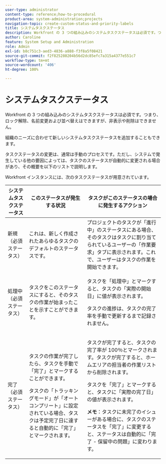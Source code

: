 ```yaml
---
user-type: administrator
content-type: reference;how-to-procedural
product-area: system-administration;projects
navigation-topic: create-custom-status-and-priority-labels
title: システムタスクステータス
description: Workfront の 3 つの組み込みのシステムタスクステータスは必須です。つまり、ロック解除、名前変更および並べ替えはできますが、非表示や削除はできません。組織のニーズに合わせて新しいシステムタスクステータスを追加することもできます。タスクステータスの変更は通常は手動のプロセスですが、システムで発生している他の要因によっては、タスクのステータスが自動的に変更される場合もあります。
author: Caroline
feature: System Setup and Administration
role: Admin
exl-id: b8c751c3-aed3-4836-a888-f3f8a5f08421
source-git-commit: f2f825280204b56d2dc85efc7a315a4377e551c7
workflow-type: tm+mt
source-wordcount: '406'
ht-degree: 100%

---
```


# システムタスクステータス

Workfront の 3 つの組み込みのシステムタスクステータスは必須です。つまり、ロック解除、名前変更および並べ替えはできますが、非表示や削除はできません。

組織のニーズに合わせて新しいシステムタスクステータスを追加することもできます。

タスクステータスの変更は、通常は手動のプロセスです。ただし、システムで発生している他の要因によっては、タスクのステータスが自動的に変更される場合があり、その概要を以下のリストで説明します。

Workfront インスタンスには、次のタスクステータスが用意されています。

<table style="table-layout:auto"> 
 <col> 
 <col> 
 <col> 
 <thead> 
  <tr> 
   <th>システムタスクステータス</th> 
   <th>このステータスが発生する状況</th> 
   <th>タスクがこのステータスの場合に発生するアクション</th> 
  </tr> 
 </thead> 
 <tbody> 
  <tr> 
   <td>新規（必須ステータス）</td> 
   <td>これは、新しく作成されたあらゆるタスクのデフォルトのステータスです。</td> 
   <td>プロジェクトのタスクが「進行中」のステータスにある場合、そのタスクはタスクに割り当てられているユーザーの「作業要求」タブに表示されます。これで、ユーザーはタスクの作業を開始できます。</td> 
  </tr> 
  <tr> 
   <td>処理中（必須ステータス）</td> 
   <td>タスクをこのステータスにすると、そのタスクの作業が始まったことを示すことができます。</td> 
   <td> <p>タスクを「処理中」とマークすると、タスクの「実際の開始日」に値が表示されます。</p> <p>タスクの進捗は、タスクの完了率を手動で更新するまで記録されません。</p> </td> 
  </tr> 
  <tr> 
   <td>完了（必須ステータス）</td> 
   <td> <p>タスクの作業が完了したら、タスクを手動で「完了」とマークすることができます。</p> <p>タスクの「トラッキングモード」が「オートコンプリート」に設定されている場合、タスクは予定完了日に達すると自動的に「完了」とマークされます。</p> </td> 
   <td> <p>タスクが完了すると、タスクの完了率が 100％とマークされます。タスクが完了すると、ホームエリアの担当者の作業リストから削除されます。</p> <p>タスクを「完了」とマークすると、タスクに「実際の完了日」の値が表示されます。</p> <p><b>メモ</b>：タスクに未完了のイシューがある場合に、タスクのステータスを「完了」に変更すると、ステータスは自動的に「完了 - 保留中の問題」に変わります。</p> </td> 
  </tr> 
 </tbody> 
</table>
